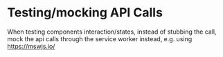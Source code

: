 # Testing/mocking API Calls 

When testing components interaction/states, instead of stubbing the call, mock the api calls through the service worker instead, e.g. using https://mswjs.io/

